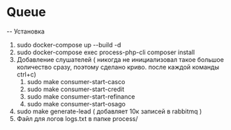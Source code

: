 # Queue
-- Установка
  1) sudo docker-compose up --build -d
  2) sudo docker-compose exec process-php-cli composer install
  3) Добавление слушателей ( никогда не инициализовал такое большое количество сразу, поэтому сделано криво. после каждой команды ctrl+c)
     1) sudo make consumer-start-casco
     2) sudo make consumer-start-credit
     3) sudo make consumer-start-refinance
     4) sudo make consumer-start-osago
  4) sudo make generate-lead ( добавляет 10к записей в rabbitmq )
  5) Файл для логов logs.txt в папке process/
